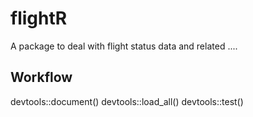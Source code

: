 # flightR
A package to deal with flight status data and related ....


## Workflow
devtools::document()
devtools::load_all()
devtools::test()
